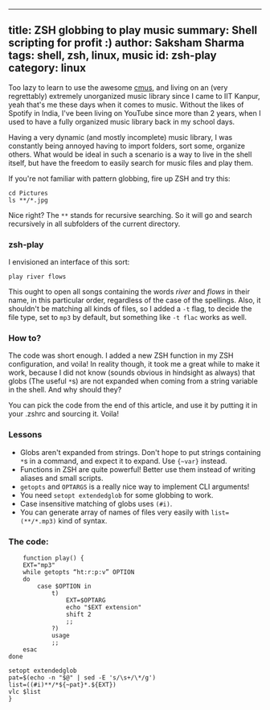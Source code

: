 ------
title: ZSH globbing to play music
summary: Shell scripting for profit :)
author: Saksham Sharma
tags: shell, zsh, linux, music
id: zsh-play
category: linux
------

Too lazy to learn to use the awesome [cmus](https://cmus.github.io/), and living on an (very regrettably) extremely unorganized music library since I came to IIT Kanpur, yeah that's me these days when it comes to music. Without the likes of Spotify in India, I've been living on YouTube since more than 2 years, when I used to have a fully organized music library back in my school days.

Having a very dynamic (and mostly incomplete) music library, I was constantly being annoyed having to import folders, sort some, organize others. What would be ideal in such a scenario is a way to live in the shell itself, but have the freedom to easily search for music files and play them.

If you're not familiar with pattern globbing, fire up ZSH and try this:

```
cd Pictures
ls **/*.jpg
```

Nice right? The `**` stands for recursive searching. So it will go and search recursively in all subfolders of the current directory.

### zsh-play
I envisioned an interface of this sort:
```
play river flows
```

This ought to open all songs containing the words *river* and *flows* in their name, in this particular order, regardless of the case of the spellings. Also, it shouldn't be matching all kinds of files, so I added a `-t` flag, to decide the file type, set to `mp3` by default, but something like `-t flac` works as well.

### How to?
The code was short enough. I added a new ZSH function in my ZSH configuration, and voila! In reality though, it took me a great while to make it work, because I did not know (sounds obvious in hindsight as always) that globs (The useful `*`s) are not expanded when coming from a string variable in the shell. And why should they?

You can pick the code from the end of this article, and use it by putting it in your .zshrc and sourcing it. Voila!

### Lessons
* Globs aren't expanded from strings. Don't hope to put strings containing `*`s in a command, and expect it to expand. Use `{~var}` instead.
* Functions in ZSH are quite powerful! Better use them instead of writing aliases and small scripts.
* `getopts` and `OPTARGS` is a really nice way to implement CLI arguments!
* You need `setopt extendedglob` for some globbing to work.
* Case insensitive matching of globs uses `(#i)`.
* You can generate array of names of files very easily with `list=(**/*.mp3)` kind of syntax.

### The code:
```
    function play() {
    EXT="mp3"
    while getopts “ht:r:p:v” OPTION
    do
        case $OPTION in
            t)
                EXT=$OPTARG
                echo "$EXT extension"
                shift 2
                ;;
            ?)
            usage
            ;;
    esac
done

setopt extendedglob
pat=$(echo -n "$@" | sed -E 's/\s+/\*/g')
list=((#i)**/*${~pat}*.${EXT})
vlc $list
}
```
